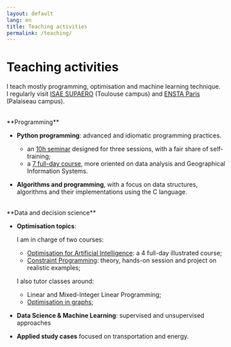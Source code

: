 ```yaml
---
layout: default
lang: en
title: Teaching activities
permalink: /teaching/
---
```


# Teaching activities

I teach mostly programming, optimisation and machine learning technique.  
I regularly visit [ISAE SUPAERO](https://www.isae-supaero.fr/en/) (Toulouse campus) and [ENSTA Paris](http://ensta-paris.fr/) (Palaiseau campus).

<br/>

<span class="float-left year">
<i class="fas fa-keyboard fa-lg"></i></span>**Programming**

- **Python programming**: advanced and idiomatic programming practices.

  - an [10h seminar](/pyseminar) designed for three sessions, with a fair share of self-training;
  - a [7 full-day course](/pyweek), more oriented on data analysis and Geographical Information Systems.

- **Algorithms and programming**, with a focus on data structures, algorithms and their implementations using the C language.

<br/>

<span class="float-left year">
<i class="fas fa-flask fa-lg"></i></span>**Data and decision science**

- **Optimisation topics**:

  I am in charge of two courses:

  - [Optimisation for Artificial Intelligence](/optim4ai): a 4 full-day illustrated course;
  - [Constraint Programming](/constraints): theory, hands-on session and project on realistic examples;

  I also tutor classes around:

  - Linear and Mixed-Integer Linear Programming;
  - [Optimisation in graphs](https://github.com/xoolive/graphs);

- **Data Science & Machine Learning**: supervised and unsupervised approaches

- **Applied study cases** focused on transportation and energy.
